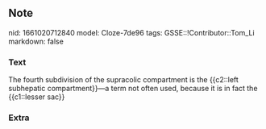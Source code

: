 ## Note
nid: 1661020712840
model: Cloze-7de96
tags: GSSE::!Contributor::Tom_Li
markdown: false

### Text
<div>
  The fourth subdivision of the supracolic compartment is the
  {{c2::left subhepatic compartment}}—a term not often used,
  because it is in fact the {{c1::lesser sac}}
</div>

### Extra

